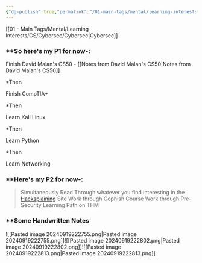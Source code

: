 ```yaml
---
{"dg-publish":true,"permalink":"/01-main-tags/mental/learning-interests/cs/cybersec/learning-cybersec/learning-cybersec/","created":"2024-11-18T16:47:40.912+05:30","updated":"2024-10-11T00:34:02.000+05:30"}
---
```


[[01 - Main Tags/Mental/Learning Interests/CS/Cybersec/Cybersec\|Cybersec]]
### **So here's my P1 for now-:

Finish David Malan's CS50 - [[Notes from David Malan's CS50\|Notes from David Malan's CS50]]

*Then

Finish CompTIA+

*Then

Learn Kali Linux

*Then

Learn Python

*Then

Learn Networking

### **Here's my P2 for now-:

> Simultaneously Read Through whatever you find interesting in the [Hacksplaining](https://www.hacksplaining.com/lessons) Site
> Work through Gophish Course
> Work through Pre-Security Learning Path on THM
### **Some Handwritten Notes

![[Pasted image 20240919222755.png\|Pasted image 20240919222755.png]]![[Pasted image 20240919222802.png\|Pasted image 20240919222802.png]]![[Pasted image 20240919222813.png\|Pasted image 20240919222813.png]]